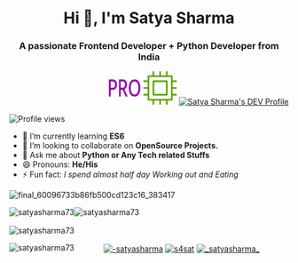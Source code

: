 <h1 align="center">Hi 👋, I'm Satya Sharma</h1>  
<h3 align="center">A passionate Frontend Developer + Python Developer from India</h3>

<p align="right">
<a href='https://github.com/pricing'><img src='https://raw.githubusercontent.com/acervenky/animated-github-badges/master/assets/pro.gif' height="60" width="60"></a> <a href='https://docs.github.com/en/developers'><img src='https://raw.githubusercontent.com/acervenky/animated-github-badges/master/assets/devbadge.gif' height="60" width="60"></a> <a href="https://dev.to/satyasharma73"><img src="https://d2fltix0v2e0sb.cloudfront.net/dev-badge.svg" alt="Satya Sharma's DEV Profile" height="60" width="60"> </a>
</p>

![Profile views](https://gpvc.arturio.dev/SatyaSharma73) 



- 🌱 I’m currently learning **ES6**
- 👯 I’m looking to collaborate on **OpenSource Projects.**
- 💬 Ask me about **Python or Any Tech related Stuffs**
- 😄 Pronouns: **He/His**
- ⚡ Fun fact: *I spend almost half day Working out and Eating* 

 ![final_60096733b86fb500cd123c16_383417](https://user-images.githubusercontent.com/71933842/105571705-403b0300-5d78-11eb-9a02-9da05e6d436c.gif)

<p><img align="left" src="https://github-readme-stats.vercel.app/api/top-langs?username=satyasharma73&show_icons=true&locale=en&layout=compact" alt="satyasharma73" /></p>  
  
<p>&nbsp;<img align="left" src="https://github-readme-stats.vercel.app/api?username=satyasharma73&show_icons=true&locale=en" alt="satyasharma73" /></p>  
  
<p><img align="center" src="https://github-readme-streak-stats.herokuapp.com/?user=satyasharma73&" alt="satyasharma73" /></p>



<p><img align="left" src="https://media.giphy.com/media/3oEjHBhdFg2pqmsWQ0/giphy.gif" alt="satyasharma73" /></p>

  
<p align="center">  
<a href="https://linkedin.com/in/-satyasharma" target="blank"><img align="center" src="https://cdn.jsdelivr.net/npm/simple-icons@3.0.1/icons/linkedin.svg" alt="-satyasharma" height="60" width="60" /></a>  
<a href="https://fb.com/s4sat" target="blank"><img align="center" src="https://cdn.jsdelivr.net/npm/simple-icons@3.0.1/icons/facebook.svg" alt="s4sat" height="60" width="60" /></a>  
<a href="https://instagram.com/_satyasharma_" target="blank"><img align="center" src="https://cdn.jsdelivr.net/npm/simple-icons@3.0.1/icons/instagram.svg" alt="_satyasharma_" height="60" width="60" /></a>  
</p>
